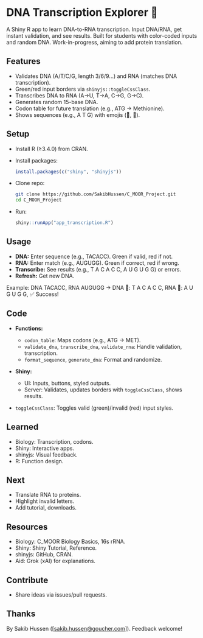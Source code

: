 # DNA Transcription Explorer 🧬

A Shiny R app to learn DNA-to-RNA transcription. Input DNA/RNA, get instant validation, and see results. Built for students with color-coded inputs and random DNA. Work-in-progress, aiming to add protein translation.

## Features

- Validates DNA (A/T/C/G, length 3/6/9...) and RNA (matches DNA transcription).
- Green/red input borders via `shinyjs::toggleCssClass`.
- Transcribes DNA to RNA (A→U, T→A, C→G, G→C).
- Generates random 15-base DNA.
- Codon table for future translation (e.g., ATG → Methionine).
- Shows sequences (e.g., A T G) with emojis (🧬, 📜).

## Setup

- Install R (≥3.4.0) from CRAN.

- Install packages:
  ```r
  install.packages(c("shiny", "shinyjs"))
  ```

- Clone repo:
  ```bash
  git clone https://github.com/SakibHussen/C_MOOR_Project.git
  cd C_MOOR_Project
  ```

- Run:
  ```r
  shiny::runApp("app_transcription.R")
  ```

## Usage

- **DNA:** Enter sequence (e.g., TACACC). Green if valid, red if not.
- **RNA:** Enter match (e.g., AUGUGG). Green if correct, red if wrong.
- **Transcribe:** See results (e.g., T A C A C C, A U G U G G) or errors.
- **Refresh:** Get new DNA.

Example: DNA TACACC, RNA AUGUGG → DNA 🧬: T A C A C C, RNA 📜: A U G U G G, ✅ Success!

## Code

- **Functions:**
  - `codon_table`: Maps codons (e.g., ATG → MET).
  - `validate_dna`, `transcribe_dna`, `validate_rna`: Handle validation, transcription.
  - `format_sequence`, `generate_dna`: Format and randomize.

- **Shiny:**
  - UI: Inputs, buttons, styled outputs.
  - Server: Validates, updates borders with `toggleCssClass`, shows results.

- `toggleCssClass`: Toggles valid (green)/invalid (red) input styles.

## Learned

- Biology: Transcription, codons.
- Shiny: Interactive apps.
- shinyjs: Visual feedback.
- R: Function design.

## Next

- Translate RNA to proteins.
- Highlight invalid letters.
- Add tutorial, downloads.

## Resources

- Biology: C_MOOR Biology Basics, 16s rRNA.
- Shiny: Shiny Tutorial, Reference.
- shinyjs: GitHub, CRAN.
- Aid: Grok (xAI) for explanations.

## Contribute

- Share ideas via issues/pull requests.

## Thanks

By Sakib Hussen ([sakib.hussen@goucher.com]). Feedback welcome!

